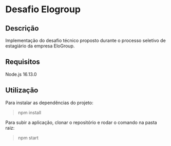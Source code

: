 # Desafio Elogroup

## Descrição

Implementação do desafio técnico proposto durante o processo seletivo de estagiário da empresa EloGroup.

## Requisitos
Node.js 16.13.0 

## Utilização
Para instalar as dependências do projeto:
>npm install

Para subir a aplicação, clonar o repositório e rodar o comando na pasta raiz:
>npm start
